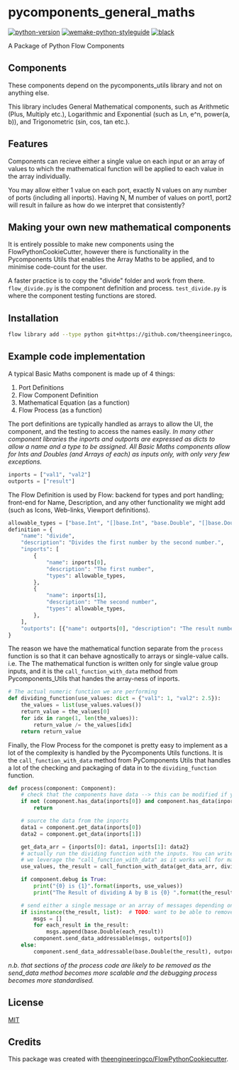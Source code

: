 # pycomponents_general_maths

[![python-version](https://img.shields.io/badge/python-3.6%2B-blue)]()
[![wemake-python-styleguide](https://img.shields.io/badge/style-wemake-000000.svg)](https://github.com/wemake-services/wemake-python-styleguide)
[![black](https://img.shields.io/badge/code%20style-black-000000.svg)](https://github.com/psf/black)

A Package of Python Flow Components

## Components

These components depend on the pycomponents_utils library and not on anything else.

This library includes General Mathematical components, such as Arithmetic (Plus, Multiply etc.), Logarithmic and Exponential (such as Ln, e^n, power(a, b)), and Trigonometric (sin, cos, tan etc.).

## Features

Components can recieve either a single value on each input or an array of values to which the mathematical function will be applied to each value in the array individually.

You may allow either 1 value on each port, exactly N values on any number of ports (including all inports).
Having N, M number of values on port1, port2 will result in failure as how do we interpret that consistently?

## Making your own new mathematical components

It is entirely possible to make new components using the FlowPythonCookieCutter, however there is functionality in the Pycomponents Utils that enables the Array Maths to be applied, and to minimise code-count for the user.

A faster practice is to copy the "divide" folder and work from there. `flow_divide.py` is the component definition and process. `test_divide.py` is where the component testing functions are stored.

## Installation

```bash
flow library add --type python git+https://github.com/theengineeringco/pycomponents_general_maths.git
```

## Example code implementation

A typical Basic Maths component is made up of 4 things:

1. Port Definitions
2. Flow Component Definition
3. Mathematical Equation (as a function)
4. Flow Process (as a function)

The port definitions are typically handled as arrays to allow the UI, the component, and the testing to access the names easily. _In many other component libraries the inports and outports are expressed as dicts to allow a name and a type to be assigned. All Basic Maths components allow for Ints and Doubles (and Arrays of each) as inputs only, with only very few exceptions._

```python
inports = ["val1", "val2"]
outports = ["result"]
```

The Flow Definition is used by Flow: backend for types and port handling; front-end for Name, Description, and any other functionality we might add (such as Icons, Web-links, Viewport definitions).

```python
allowable_types = ["base.Int", "[]base.Int", "base.Double", "[]base.Double"]
definition = {
    "name": "divide",
    "description": "Divides the first number by the second number.",
    "inports": [
        {
            "name": inports[0],
            "description": "The first number",
            "types": allowable_types,
        },
        {
            "name": inports[1],
            "description": "The second number",
            "types": allowable_types,
        },
    ],
    "outports": [{"name": outports[0], "description": "The result number", "types": allowable_types}],
}
```

The reason we have the mathematical function separate from the `process` function is so that it can behave agnostically to arrays or single-value calls. i.e. The The mathematical function is written only for single value group inputs, and it is the `call_function_with_data` method from Pycomponents_Utils that handes the array-ness of inports.

```python
# The actual numeric function we are performing
def dividing_function(use_values: dict = {"val1": 1, "val2": 2.5}):
    the_values = list(use_values.values())
    return_value = the_values[0]
    for idx in range(1, len(the_values)):
        return_value /= the_values[idx]
    return return_value
```

Finally, the Flow Process for the componet is pretty easy to implement as a lot of the complexity is handled by the Pycomponents Utils functions.
It is the `call_function_with_data` method from PyComponents Utils that handles a lot of the checking and packaging of data in to the `dividing_function` function.

```python
def process(component: Component):
    # check that the components have data --> this can be modified if you want to set explicit defaults etc.
    if not (component.has_data(inports[0]) and component.has_data(inports[1])):
        return

    # source the data from the inports
    data1 = component.get_data(inports[0])
    data2 = component.get_data(inports[1])

    get_data_arr = {inports[0]: data1, inports[1]: data2}
    # actually run the dividing function with the inputs. You can write the function explicitly instead but
    # we leverage the "call_function_with_data" as it works well for maths functions
    use_values, the_result = call_function_with_data(get_data_arr, dividing_function)

    if component.debug is True:
        print("{0} is {1}".format(inports, use_values))
        print("The Result of dividing A by B is {0} ".format(the_result))

    # send either a single message or an array of messages depending on how many inputs/outputs you make
    if isinstance(the_result, list):  # TODO: want to be able to remove this
        msgs = []
        for each_result in the_result:
            msgs.append(base.Double(each_result))
        component.send_data_addressable(msgs, outports[0])
    else:
        component.send_data_addressable(base.Double(the_result), outports[0])
```

_n.b. that sections of the process code are likely to be removed as the send_data method becomes more scalable and the debugging process becomes more standardised._

## License

[MIT](https://github.com/theengineeringco/pycomponents_general_maths/blob/master/LICENSE)

## Credits

This package was created with [theengineeringco/FlowPythonCookiecutter](https://github.com/theengineeringco/FlowPythonCookiecutter).
